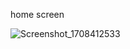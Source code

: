 home screen

![Screenshot_1708412533](https://github.com/YaYa-2/HW-8/assets/130002587/594c2a39-169b-4b83-8773-3c4b66dce118)
